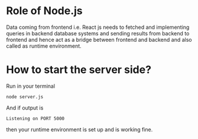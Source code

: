 # Role of Node.js
Data coming from frontend i.e. React js needs to fetched and implementing queries in backend database systems and sending results from backend to frontend and hence act as a bridge 
between frontend and backend and also called as runtime environment.

# How to start the server side?
Run in your terminal
```
node server.js
```
And if output is 
```
Listening on PORT 5000
```
then your runtime environment is set up and is working fine.
